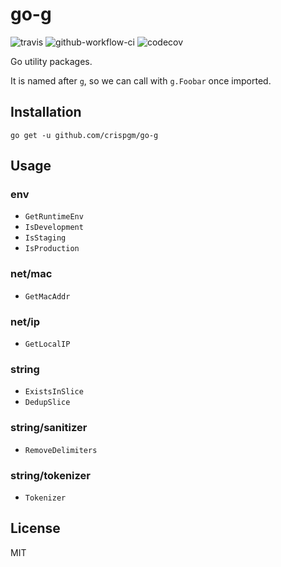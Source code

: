 # go-g

![travis](https://travis-ci.org/crispgm/go-g.svg?branch=master)
![github-workflow-ci](https://github.com/crispgm/go-g/workflows/workflow-ci/badge.svg)
![codecov](https://codecov.io/gh/crispgm/go-g/branch/master/graph/badge.svg)

Go utility packages.

It is named after `g`, so we can call with `g.Foobar` once imported.

## Installation

```shell
go get -u github.com/crispgm/go-g
```

## Usage

### env

* `GetRuntimeEnv`
* `IsDevelopment`
* `IsStaging`
* `IsProduction`

### net/mac

* `GetMacAddr`

### net/ip

* `GetLocalIP`

### string

* `ExistsInSlice`
* `DedupSlice`

### string/sanitizer

* `RemoveDelimiters`

### string/tokenizer

* `Tokenizer`

## License

MIT
